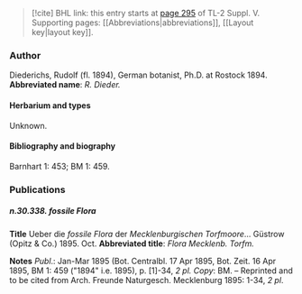 > [!cite] BHL link: this entry starts at [page 295](https://www.biodiversitylibrary.org/page/33259341) of TL-2 Suppl. V.
> Supporting pages: [[Abbreviations|abbreviations]], [[Layout key|layout key]].

### Author

Diederichs, Rudolf (fl. 1894), German botanist, Ph.D. at Rostock 1894. 
**Abbreviated name**: *R. Dieder.*

#### Herbarium and types

Unknown.

#### Bibliography and biography

Barnhart 1: 453; BM 1: 459.

### Publications

##### n.30.338. fossile Flora

**Title**
Ueber die *fossile Flora* der *Mecklenburgischen Torfmoore*... Güstrow (Opitz & Co.) 1895. Oct.
**Abbreviated title**: *Flora Mecklenb. Torfm.*

**Notes**
*Publ*.: Jan-Mar 1895 (Bot. Centralbl. 17 Apr 1895, Bot. Zeit. 16 Apr 1895, BM 1: 459 ("1894" i.e. 1895), p. \[1\]-34, *2 pl. Copy*: BM. – Reprinted and to be cited from Arch. Freunde Naturgesch. Mecklenburg 1895: 1-34, *2 pl*.

